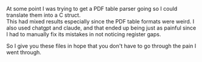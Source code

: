 At some point I was trying to get a PDF table parser going so I could translate them into a C struct.  
This had mixed results especially since the PDF table formats were weird. I also used chatgpt and claude, and that ended up being
just as painful since I had to manually fix its mistakes in not noticing register gaps.

So I give you these files in hope that you don't have to go through the pain I went through.
